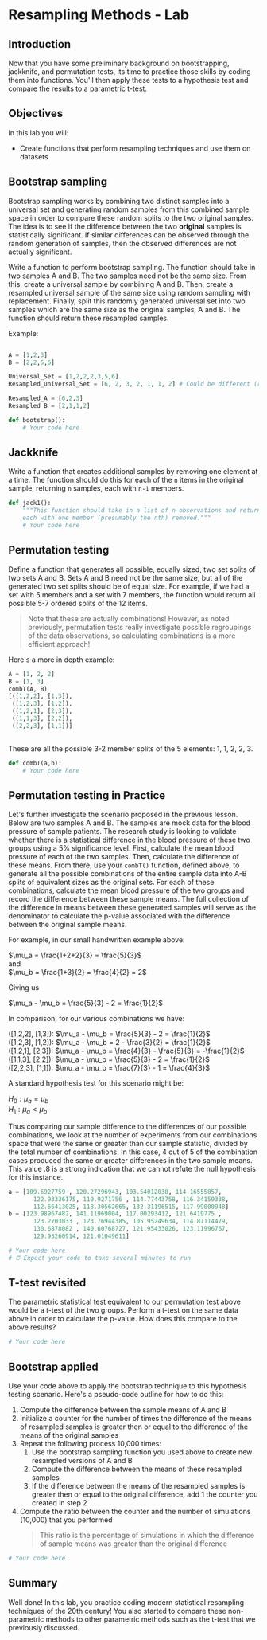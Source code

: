
# Resampling Methods - Lab

## Introduction

Now that you have some preliminary background on bootstrapping, jackknife, and permutation tests, its time to practice those skills by coding them into functions. You'll then apply these tests to a hypothesis test and compare the results to a parametric t-test.

## Objectives

In this lab you will: 

* Create functions that perform resampling techniques and use them on datasets

## Bootstrap sampling


Bootstrap sampling works by combining two distinct samples into a universal set and generating random samples from this combined sample space in order to compare these random splits to the two original samples. The idea is to see if the difference between the two **original** samples is statistically significant. If similar differences can be observed through the random generation of samples, then the observed differences are not actually significant.


Write a function to perform bootstrap sampling. The function should take in two samples A and B. The two samples need not be the same size. From this, create a universal sample by combining A and B. Then, create a resampled universal sample of the same size using random sampling with replacement. Finally, split this randomly generated universal set into two samples which are the same size as the original samples, A and B. The function should return these resampled samples.

Example:

```python

A = [1,2,3]
B = [2,2,5,6]

Universal_Set = [1,2,2,2,3,5,6]
Resampled_Universal_Set = [6, 2, 3, 2, 1, 1, 2] # Could be different (randomly generated with replacement)

Resampled_A = [6,2,3]
Resampled_B = [2,1,1,2]
```


```python
def bootstrap():
    # Your code here
```

## Jackknife 

Write a function that creates additional samples by removing one element at a time. The function should do this for each of the `n` items in the original sample, returning `n` samples, each with `n-1` members.


```python
def jack1():
    """This function should take in a list of n observations and return n lists
    each with one member (presumably the nth) removed."""
    # Your code here
```

## Permutation testing

Define a function that generates all possible, equally sized, two set splits of two sets A and B. Sets A and B need not be the same size, but all of the generated two set splits should be of equal size. For example, if we had a set with 5 members and a set with 7 members, the function would return all possible 5-7 ordered splits of the 12 items.

> Note that these are actually combinations! However, as noted previously, permutation tests really investigate possible regroupings of the data observations, so calculating combinations is a more efficient approach!


Here's a more in depth example:

```python
A = [1, 2, 2]
B = [1, 3]
combT(A, B) 
[([1,2,2], [1,3]),
 ([1,2,3], [1,2]),
 ([1,2,1], [2,3]),
 ([1,1,3], [2,2]),
 ([2,2,3], [1,1])]
               
```  

These are all the possible 3-2 member splits of the 5 elements: 1, 1, 2, 2, 3. 


```python
def combT(a,b):
    # Your code here
```

## Permutation testing in Practice
Let's further investigate the scenario proposed in the previous lesson. Below are two samples A and B. The samples are mock data for the blood pressure of sample patients. The research study is looking to validate whether there is a statistical difference in the blood pressure of these two groups using a 5% significance level.  First, calculate the mean blood pressure of each of the two samples. Then, calculate the difference of these means. From there, use your `combT()` function, defined above, to generate all the possible combinations of the entire sample data into A-B splits of equivalent sizes as the original sets. For each of these combinations, calculate the mean blood pressure of the two groups and record the difference between these sample means. The full collection of the difference in means between these generated samples will serve as the denominator to calculate the p-value associated with the difference between the original sample means.

For example, in our small handwritten example above:

$\mu_a = \frac{1+2+2}{3} = \frac{5}{3}$  
and  
$\mu_b = \frac{1+3}{2} = \frac{4}{2} = 2$  

Giving us

$\mu_a - \mu_b = \frac{5}{3} - 2 = \frac{1}{2}$

In comparison, for our various combinations we have:

([1,2,2], [1,3]):  $\mu_a - \mu_b = \frac{5}{3} - 2 = \frac{1}{2}$  
([1,2,3], [1,2]):  $\mu_a - \mu_b = 2 - \frac{3}{2} = \frac{1}{2}$  
([1,2,1], [2,3]):  $\mu_a - \mu_b = \frac{4}{3} - \frac{5}{3} = -\frac{1}{2}$  
([1,1,3], [2,2]):  $\mu_a - \mu_b = \frac{5}{3} - 2 = \frac{1}{2}$  
([2,2,3], [1,1]):  $\mu_a - \mu_b = \frac{7}{3} - 1 = \frac{4}{3}$  

A standard hypothesis test for this scenario might be:

$H_0: \mu_a = \mu_b$  
$H_1: \mu_a < \mu_b$  
  
Thus comparing our sample difference to the differences of our possible combinations, we look at the number of experiments from our combinations space that were the same or greater than our sample statistic, divided by the total number of combinations. In this case, 4 out of 5 of the combination cases produced the same or greater differences in the two sample means. This value .8 is a strong indication that we cannot refute the null hypothesis for this instance.


```python
a = [109.6927759 , 120.27296943, 103.54012038, 114.16555857,
       122.93336175, 110.9271756 , 114.77443758, 116.34159338,
       112.66413025, 118.30562665, 132.31196515, 117.99000948]
b = [123.98967482, 141.11969004, 117.00293412, 121.6419775 ,
       123.2703033 , 123.76944385, 105.95249634, 114.87114479,
       130.6878082 , 140.60768727, 121.95433026, 123.11996767,
       129.93260914, 121.01049611]
```


```python
# Your code here
# ⏰ Expect your code to take several minutes to run
```

## T-test revisited

The parametric statistical test equivalent to our permutation test above would be a t-test of the two groups. Perform a t-test on the same data above in order to calculate the p-value. How does this compare to the above results?


```python
# Your code here
```

## Bootstrap applied

Use your code above to apply the bootstrap technique to this hypothesis testing scenario. Here's a pseudo-code outline for how to do this:

1. Compute the difference between the sample means of A and B
2. Initialize a counter for the number of times the difference of the means of resampled samples is greater then or equal to the difference of the means of the original samples
3. Repeat the following process 10,000 times:
    1. Use the bootstrap sampling function you used above to create new resampled versions of A and B 
    2. Compute the difference between the means of these resampled samples 
    3. If the difference between the means of the resampled samples is greater then or equal to the original difference, add 1 the counter you created in step 2
4. Compute the ratio between the counter and the number of simulations (10,000) that you performed
    > This ratio is the percentage of simulations in which the difference of sample means was greater than the original difference


```python
# Your code here
```

## Summary

Well done! In this lab, you practice coding modern statistical resampling techniques of the 20th century! You also started to compare these non-parametric methods to other parametric methods such as the t-test that we previously discussed.
